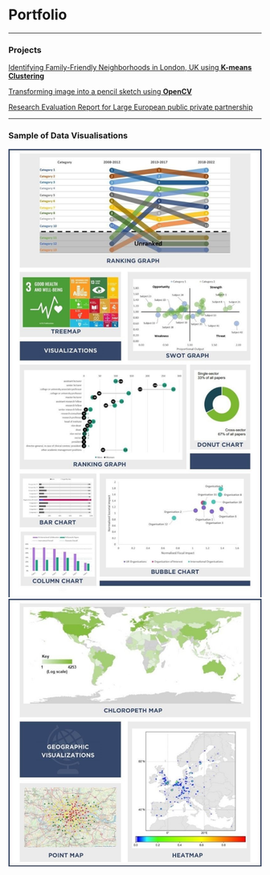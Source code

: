 # Portfolio
---
### Projects
[Identifying Family-Friendly Neighborhoods in London, UK using **K-means Clustering**](https://github.com/kristy1620/Coursera_Capstone/blob/master/London_Data_Report.pdf)

[Transforming image into a pencil sketch using **OpenCV**](https://github.com/kristy1620/Coursera_Capstone/blob/master/London_Data_Report.pdf)

[Research Evaluation Report for Large European public private partnership](https://www.ihi.europa.eu/sites/default/files/uploads/Documents/About/Reports/IHI_Bibliometrics_Report_2023_Final.pdf)

---
### Sample of Data Visualisations
<a href="https://kristy1620.github.io/images/various_viz.jpg">
  <img src="images/various_viz.jpg"> 
</a>
 
<a href="https://kristy1620.github.io/images/geographic.jpg">
  <img src="images/geographic.jpg"> 
</a>
